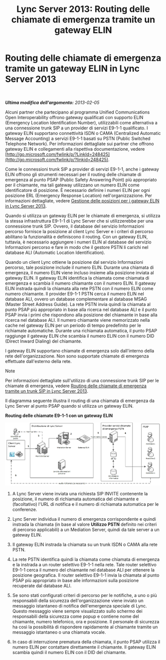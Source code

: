 ﻿---
title: 'Lync Server 2013: Routing delle chiamate di emergenza tramite un gateway ELIN'
TOCTitle: Routing delle chiamate di emergenza tramite un gateway ELIN
ms:assetid: 5a3997e3-898d-49cb-922a-4184c3373350
ms:mtpsurl: https://technet.microsoft.com/it-it/library/JJ204919(v=OCS.15)
ms:contentKeyID: 49300646
ms.date: 08/24/2015
mtps_version: v=OCS.15
ms.translationtype: HT
---

# Routing delle chiamate di emergenza tramite un gateway ELIN in Lync Server 2013

 

_**Ultima modifica dell'argomento:** 2013-02-05_

Alcuni partner che partecipano al programma Unified Communications Open Interoperability offrono gateway qualificati con supporto ELIN (Emergency Location Identification Number), utilizzabili come alternativa a una connessione trunk SIP a un provider di servizi E9-1-1 qualificato. I gateway ELIN supportano connettività ISDN o CAMA (Centralized Automatic Message Accounting) a servizi E9-1-1 basati su PSTN (Public Switched Telephone Network). Per informazioni dettagliate sui partner che offrono gateway ELIN e collegamenti alla rispettiva documentazione, vedere [http://go.microsoft.com/fwlink/p/?LinkId=248425](http://go.microsoft.com/fwlink/p/?linkid=248425).

Come le connessioni trunk SIP a provider di servizi E9-1-1, anche i gateway ELIN offrono gli strumenti necessari per il routing delle chiamate di emergenza al punto PSAP (Public Safety Answering Point) più appropriato per il chiamante, ma tali gateway utilizzano un numero ELIN come identificatore di posizione. È necessario definire i numeri ELIN per ogni posizione ERL (Emergency Response Location) nell'organizzazione. Per informazioni dettagliate, vedere [Gestione delle posizioni per i gateway ELIN in Lync Server 2013](lync-server-2013-managing-locations-for-elin-gateways.md).

Quando si utilizza un gateway ELIN per le chiamate di emergenza, si utilizza la stessa infrastruttura E9-1-1 di Lync Server che si utilizzerebbe per una connessione trunk SIP. Ovvero, il database del servizio Informazioni percorso fornisce la posizione al client Lync Server e i criteri di percorso abilitano la funzionalità e definiscono il routing. Con un gateway ELIN, tuttavia, è necessario aggiungere i numeri ELIN al database del servizio Informazioni percorso e fare in modo che il gestore PSTN li carichi nel database ALI (Automatic Location Identification).

Quando un client Lync ottiene la posizione dal servizio Informazioni percorso, tale posizione include il numero ELIN. Durante una chiamata di emergenza, il numero ELIN viene incluso insieme alla posizione inviata al gateway ELIN. Il gateway ELIN identifica la chiamata come chiamata di emergenza e scambia il numero chiamante con il numero ELIN. Il gateway ELIN instrada quindi la chiamata alla rete PSTN con il numero ELIN come numero chiamante. Il provider E9-1-1 PSTN cerca il numero ELIN nel database ALI, ovvero un database complementare al database MSAG (Master Street Address Guide). La rete PSTN invia quindi la chiamata al punto PSAP più appropriato in base alla ricerca nel database ALI e il punto PSAP invia i primi che rispondono alla posizione del chiamante in base alla ricerca nel database ALI. Il numero chiamante viene memorizzato nella cache nel gateway ELIN per un periodo di tempo predefinito per le richiamate automatiche. Durante una richiamata automatica, il punto PSAP raggiunge il gateway ELIN che scambia il numero ELIN con il numero DID (Direct Inward Dialing) del chiamante.

I gateway ELIN supportano chiamate di emergenza solo dall'interno della rete dell'organizzazione. Non sono supportate chiamate di emergenza effettuate dall'esterno della rete.


> [!NOTE]
> Per informazioni dettagliate sull'utilizzo di una connessione trunk SIP per le chiamate di emergenza, vedere <A href="lync-server-2013-routing-e9-1-1-calls-by-using-a-sip-trunk.md">Routing delle chiamate di emergenza tramite un trunk SIP in Lync Server 2013</A>.



Il diagramma seguente illustra il routing di una chiamata di emergenza da Lync Server al punto PSAP quando si utilizza un gateway ELIN.

**Routing delle chiamate E9-1-1 con un gateway ELIN**

![Routing delle chiamate ELIN](images/JJ204919.ea68f88a-0fc4-43d4-9660-79a7e8936df1(OCS.15).jpg "Routing delle chiamate ELIN")

1.  A Lync Server viene inviata una richiesta SIP INVITE contenente la posizione, il numero di richiamata automatica del chiamante e (facoltativo) l'URL di notifica e il numero di richiamata automatica per le conferenze.

2.  Lync Server individua il numero di emergenza corrispondente e quindi instrada la chiamata (in base al valore **Utilizzo PSTN** definito nei criteri di percorso applicabili) a un Mediation Server, quindi da tale server a un gateway ELIN.

3.  Il gateway ELIN instrada la chiamata su un trunk ISDN o CAMA alla rete PSTN.

4.  La rete PSTN identifica quindi la chiamata come chiamata di emergenza e la instrada a un router selettivo E9-1-1 nella rete. Tale router selettivo E9-1-1 cerca il numero del chiamante nel database ALI per ottenere la posizione geografica. Il router selettivo E9-1-1 invia la chiamata al punto PSAP più appropriato in base alle informazioni sulla posizione recuperate dal database ALI.

5.  Se sono stati configurati criteri di percorso per le notifiche, a uno o più responsabili della sicurezza dell'organizzazione viene inviato un messaggio istantaneo di notifica dell'emergenza speciale di Lync. Questo messaggio viene sempre visualizzato sullo schermo dei responsabili della sicurezza come popup e contiene nome del chiamante, numero telefonico, ora e posizione. Il personale di sicurezza ha così la possibilità di rispondere rapidamente al chiamante tramite un messaggio istantaneo o una chiamata vocale.

6.  In caso di interruzione prematura della chiamata, il punto PSAP utilizza il numero ELIN per contattare direttamente il chiamante. Il gateway ELIN scambia quindi il numero ELIN con il DID del chiamante.

